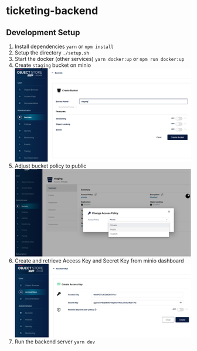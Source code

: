 # ticketing-backend

## Development Setup

1. Install dependencies
   `yarn` or `npm install`
2. Setup the directory
   `./setup.sh`
3. Start the docker (other services)
   `yarn docker:up` or `npm run docker:up`
4. Create `staging` bucket on minio
   ![alt text](docs/S3-bucket.png)
5. Adjust bucket policy to public
   ![alt text](docs/S3-policy.png) 
6. Create and retrieve Access Key and Secret Key from minio dashboard
   ![alt text](docs/S3-keys.png)
7. Run the backend server
   `yarn dev`